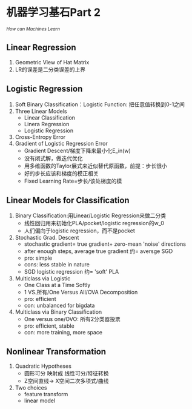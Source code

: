 # 机器学习基石Part 2   

<sub>*How can Machines Learn*</sub>   

## Linear Regression   
1. Geometric View of Hat Matrix
2. LR的误差是二分类误差的上界
## Logistic Regression
1. Soft Binary Classification：Logistic Function: 把任意值转换到0-1之间
2. Three Linear Models
   * Linear Classification
   * Linera Regression
   * Logistic Regression 
3. Cross-Entropy Error
4. Gradient of Logistic Regression Error
   * Gradient Descent/梯度下降来最小化E_in(w)
   * 没有闭式解，做迭代优化
   * 用多维函数的Taylor展式来近似替代原函数，前提：步长很小
   * 好的步长应该和梯度的模正相关
   * Fixed Learning Rate=步长/该处梯度的模
## Linear Models for Classification
1. Binary Classification:用Linear/Logistic Regression来做二分类
   * 线性回归用来初始化PLA/pocket/logistic regression的w_0
   * 人们偏向于logistic regression，而不是pocket
2. Stochastic Grad. Descent
   * stochastic gradient= true gradient+ zero-mean 'noise' directions
   * after enough steps, average true gradient 约= aversge SGD
   * pro: simple
   * cons: less stable in nature
   * SGD logistic regression 约= 'soft' PLA
3. Multiclass via Logistic
   * One Class at a Time Softly
   * 1 VS.所有/One Versus All/OVA Decomposition
   * pro: efficient
   * con: unbalanced for bigdata
4. Multiclass via Binary Classification
   * One versus one/OVO: 所有2分类器投票
   * pro: efficient, stable
   * con: more training, more space 
## Nonlinear Transformation
1. Quadratic Hypotheses
   * 圆形可分 映射成 线性可分/特征转换
   * Z空间直线-> X空间二次多项式/曲线
2. Two choices
   * feature transform
   * linear model